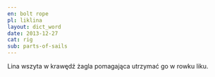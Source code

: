 ```yaml
---
en: bolt rope
pl: liklina
layout: dict_word
date: 2013-12-27
cat: rig
sub: parts-of-sails
---
```


Lina wszyta w krawędź żagla pomagająca utrzymać go w rowku liku.

<!-- TODO: dodaj hasło lik -->